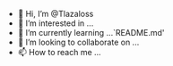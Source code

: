 - 👋 Hi, I’m @Tlazaloss
- 👀 I’m interested in ...
- 🌱 I’m currently learning ...`README.md' 
- 💞️ I’m looking to collaborate on ...
- 📫 How to reach me ...

<!---
Tlazaloss/Tlazaloss is a ✨ special ✨ repository because its `README.md` (this file) appears on your GitHub profile.
You can click the Preview link to take a look at your changes.
--->
